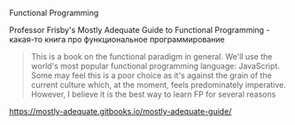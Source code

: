 Functional Programming

Professor Frisby's Mostly Adequate Guide to Functional Programming - какая-то книга про функциональное программирование

> This is a book on the functional paradigm in general. We'll use the world's most popular functional programming language: JavaScript. Some may feel this is a poor choice as it's against the grain of the current culture which, at the moment, feels predominately imperative. However, I believe it is the best way to learn FP for several reasons

https://mostly-adequate.gitbooks.io/mostly-adequate-guide/





